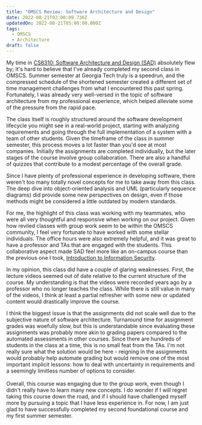 ```yaml
---
title: "OMSCS Review: Software Architecture and Design"
date: 2022-08-21T02:00:09.736Z
updatedOn: 2022-08-21T05:00:00.000Z
tags:
  - OMSCS
  - Architecture
draft: false
---
```

My time in [CS6310: Software Architecture and Design (SAD)](https://omscs.gatech.edu/cs-6310-software-architecture-design) absolutely flew by; it's hard to believe that I've already completed my second class in OMSCS. Summer semester at Georgia Tech truly is a speedrun, and the compressed schedule of the shortened semester created a different set of time management challenges from what I encountered this past spring. Fortunately, I was already very well-versed in the topic of software architecture from my professional experience, which helped alleviate some of the pressure from the rapid pace.

The class itself is roughly structured around the software development lifecycle you might see in a real-world project, starting with analyzing requirements and going through the full implementation of a system with a team of other students. Given the timeframe of the class in summer semester, this process moves a lot faster than you'd see at most companies. Initially the assignments are completed individually, but the later stages of the course involve group collaboration. There are also a handful of quizzes that contribute to a modest percentage of the overall grade.

Since I have plenty of professional experience in developing software, there weren't too many totally novel concepts for me to take away from this class. The deep dive into object-oriented analysis and UML (particularly sequence diagrams) did provide some new perspectives on design, even if those methods might be considered a little outdated by modern standards. 

For me, the highlight of this class was working with my teammates, who were all very thoughtful and responsive when working on our project. Given how reviled classes with group work seem to be within the OMSCS community, I feel very fortunate to have worked with some stellar individuals. The office hours were also extremely helpful, and it was great to have a professor and TAs that are engaged with the students. This collaborative aspect made SAD feel more like an on-campus course than the previous one I took, [Introduction to Information Security](https://mattdalzell.com/blog/omscs-review-introduction-to-information-security/).

In my opinion, this class did have a couple of glaring weaknesses. First, the lecture videos seemed out of date relative to the current structure of the course. My understanding is that the videos were recorded years ago by a professor who no longer teaches the class. While there is still value in many of the videos, I think at least a partial refresher with some new or updated content would drastically improve the course.

I think the biggest issue is that the assignments did not scale well due to the subjective nature of software architecture. Turnaround time for assignment grades was woefully slow, but this is understandable since evaluating these assignments was probably more akin to grading papers compared to the automated assessments in other courses. Since there are hundreds of students in the class at a time, this is no small feat from the TAs. I'm not really sure what the solution would be here - reigning in the assignments would probably help automate grading but would remove one of the most important implicit lessons: how to deal with uncertainty in requirements and a seemingly limitless number of options to consider.\
\
Overall, this course was engaging due to the group work, even though I didn't really have to learn many new concepts. I do wonder if I will regret taking this course down the road, and if I should have challenged myself more by pursuing a topic that I have less experience in. For now, I am just glad to have successfully completed my second foundational course and my first summer semester.